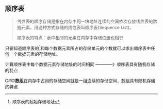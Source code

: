 ## 顺序表

> 线性表的顺序存储是指在内存中用一块地址连续的空间依次存放线性表的数据元素，用这种方式存储的线性表叫顺序表(Sequence List)。
>
> 顺序表的特点：表中相邻的元素在内存中存储位置也相邻

只要知道顺序表的[^基地址]和每个数据元素所占的存储单元的个数就可以求出顺序表中任何一个数据元素的存储地址。

计算顺序表中每个数据元素存储地址的时间相同 ————》顺序表具有随机存储的特点

C#中**数组**在内存中占用的存储空间就是一组连续的存储空间，数组具有随机存储的特点

























[^基地址]:顺序表的起始存储地址


